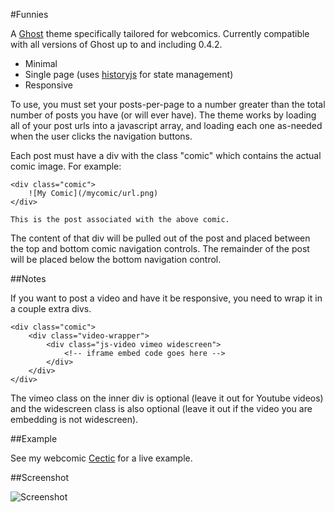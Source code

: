 #Funnies

A [Ghost](http://ghost.org) theme specifically tailored for webcomics. Currently compatible with all versions of Ghost up to and including 0.4.2.

- Minimal
- Single page (uses [historyjs](http://historyjs.net) for state management)
- Responsive

To use, you must set your posts-per-page to a number greater than the total number of posts you have (or will ever have). The theme works by loading all of your post urls into a javascript array, and loading each one as-needed when the user clicks the navigation buttons.

Each post must have a div with the class "comic" which contains the actual comic image. For example:

    <div class="comic">
        ![My Comic](/mycomic/url.png)
    </div>
    
    This is the post associated with the above comic.

The content of that div will be pulled out of the post and placed between the top and bottom comic navigation controls. The remainder of the post will be placed below the bottom navigation control.

##Notes

If you want to post a video and have it be responsive, you need to wrap it in a couple extra divs.

    <div class="comic">
        <div class="video-wrapper">
            <div class="js-video vimeo widescreen">
                <!-- iframe embed code goes here -->
            </div>
        </div>
    </div>

The vimeo class on the inner div is optional (leave it out for Youtube videos) and the widescreen class is also optional (leave it out if the video you are embedding is not widescreen).

##Example

See my webcomic [Cectic](http://www.cectic.com) for a live example.

##Screenshot

![Screenshot](https://raw.githubusercontent.com/wiki/rudism/ghost-funnies/images/ghost-funnies-example.png)
